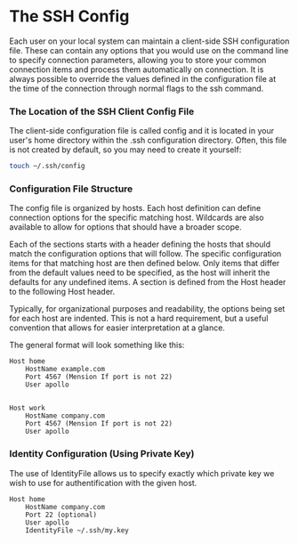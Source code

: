 # The SSH Config

Each user on your local system can maintain a client-side SSH configuration file. These can contain any options that you would use on the command line to specify connection parameters, allowing you to store your common connection items and process them automatically on connection. It is always possible to override the values defined in the configuration file at the time of the connection through normal flags to the ssh command.

### The Location of the SSH Client Config File

The client-side configuration file is called config and it is located in your user's home directory within the .ssh configuration directory. Often, this file is not created by default, so you may need to create it yourself:

```bash
touch ~/.ssh/config
```


### Configuration File Structure

The config file is organized by hosts. Each host definition can define connection options for the specific matching host. Wildcards are also available to allow for options that should have a broader scope.

Each of the sections starts with a header defining the hosts that should match the configuration options that will follow. The specific configuration items for that matching host are then defined below. Only items that differ from the default values need to be specified, as the host will inherit the defaults for any undefined items. A section is defined from the Host header to the following Host header.

Typically, for organizational purposes and readability, the options being set for each host are indented. This is not a hard requirement, but a useful convention that allows for easier interpretation at a glance.

The general format will look something like this:

```text
Host home
    HostName example.com
    Port 4567 (Mension If port is not 22)
    User apollo


Host work
    HostName company.com
    Port 4567 (Mension If port is not 22)
    User apollo
```

### Identity Configuration (Using Private Key)

The use of IdentityFile allows us to specify exactly which private key we wish to use for authentification with the given host.

```text
Host home
    HostName company.com
    Port 22 (optional)
    User apollo
    IdentityFile ~/.ssh/my.key
```
